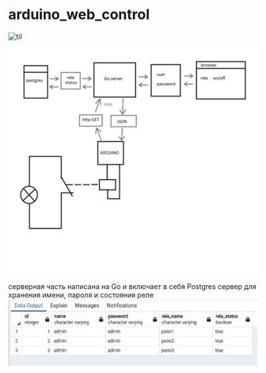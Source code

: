 # arduino_web_control

![til](https://github.com/SergeyVlasov/arduino_web_control/blob/main/web_control.gif)


![til](https://github.com/SergeyVlasov/arduino_web_control/blob/main/web_control.jpg)




серверная часть написана на Go и включает в себя Postgres сервер для хранения имени, пароля и состояния реле
![til](https://github.com/SergeyVlasov/arduino_web_control/blob/main/psql.jpeg)

